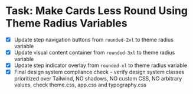 # Task: Make Cards Less Round Using Theme Radius Variables

- [x] Update step navigation buttons from `rounded-2xl` to theme radius variable
- [x] Update visual content container from `rounded-3xl` to theme radius variable  
- [x] Update step indicator overlay from `rounded-xl` to theme radius variable
- [x] Final design system compliance check - verify design system classes prioritized over Tailwind, NO shadows, NO custom CSS, NO arbitrary values, check theme.css, app.css and typography.css
